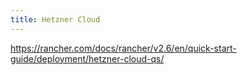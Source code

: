 ```yaml
---
title: Hetzner Cloud
---
```


https://rancher.com/docs/rancher/v2.6/en/quick-start-guide/deployment/hetzner-cloud-qs/